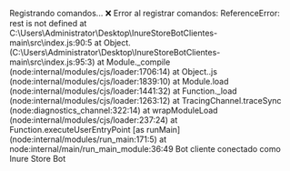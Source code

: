 Registrando comandos...
❌ Error al registrar comandos: ReferenceError: rest is not defined
    at C:\Users\Administrator\Desktop\InureStoreBotClientes-main\src\index.js:90:5
    at Object.<anonymous> (C:\Users\Administrator\Desktop\InureStoreBotClientes-main\src\index.js:95:3)
    at Module._compile (node:internal/modules/cjs/loader:1706:14)
    at Object..js (node:internal/modules/cjs/loader:1839:10)
    at Module.load (node:internal/modules/cjs/loader:1441:32)
    at Function._load (node:internal/modules/cjs/loader:1263:12)
    at TracingChannel.traceSync (node:diagnostics_channel:322:14)
    at wrapModuleLoad (node:internal/modules/cjs/loader:237:24)
    at Function.executeUserEntryPoint [as runMain] (node:internal/modules/run_main:171:5)
    at node:internal/main/run_main_module:36:49
Bot cliente conectado como Inure Store Bot
